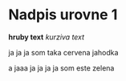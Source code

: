 # Nadpis urovne 1
**hruby text**
*kurziva text*

ja ja ja
som
taka
cervena
jahodka

a jaaa ja ja ja
ja 
som
este
zelena
